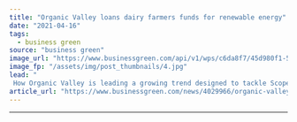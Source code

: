 ```yaml
---
title: "Organic Valley loans dairy farmers funds for renewable energy"
date: "2021-04-16"
tags: 
  - business green
source: "business green"
image_url: "https://www.businessgreen.com/api/v1/wps/c6da8f7/45d980f1-5aeb-41f7-a60c-d0029562f490/1/solar-cows-185x114.jpg"
image_fp: "/assets/img/post_thumbnails/4.jpg"
lead: "
 How Organic Valley is leading a growing trend designed to tackle Scope 3 emissions ..."
article_url: "https://www.businessgreen.com/news/4029966/organic-valley-loans-dairy-farmers-funds-renewable-energy"
---
```


---
